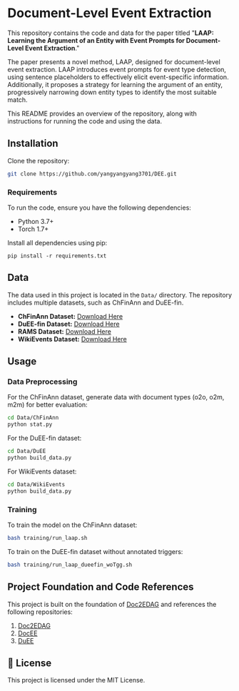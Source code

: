 # Document-Level Event Extraction

This repository contains the code and data for the paper titled "**LAAP: Learning the Argument of an Entity with Event Prompts for Document-Level Event Extraction**."

The paper presents a novel method, LAAP, designed for document-level event extraction. LAAP introduces event prompts for event type detection, using sentence placeholders to effectively elicit event-specific information. Additionally, it proposes a strategy for learning the argument of an entity, progressively narrowing down entity types to identify the most suitable match.

This README provides an overview of the repository, along with instructions for running the code and using the data.

## Installation

Clone the repository:

```bash
git clone https://github.com/yangyangyang3701/DEE.git
```

### Requirements

To run the code, ensure you have the following dependencies:

- Python 3.7+
- Torch 1.7+

Install all dependencies using pip:

```shell
pip install -r requirements.txt
```

## Data

The data used in this project is located in the `Data/` directory. The repository includes multiple datasets, such as ChFinAnn and DuEE-fin.

- **ChFinAnn Dataset:** [Download Here](https://github.com/dolphin-zs/Doc2EDAG)
- **DuEE-fin Dataset:** [Download Here](https://aistudio.baidu.com/aistudio/competition/detail/65)
- **RAMS Dataset:** [Download Here](https://nlp.jhu.edu/rams/)
- **WikiEvents Dataset:** [Download Here](https://github.com/raspberryice/gen-arg)

## Usage

### Data Preprocessing

For the ChFinAnn dataset, generate data with document types (o2o, o2m, m2m) for better evaluation:

```bash
cd Data/ChFinAnn
python stat.py
```

For the DuEE-fin dataset:

```bash
cd Data/DuEE
python build_data.py
```

For WikiEvents  dataset:

```bash
cd Data/WikiEvents
python build_data.py
```

### Training

To train the model on the ChFinAnn dataset:

```bash
bash training/run_laap.sh
```

To train on the DuEE-fin dataset without annotated triggers:

```bash
bash training/run_laap_dueefin_woTgg.sh
```

## Project Foundation and Code References

This project is built on the foundation of [Doc2EDAG](https://github.com/shun-zheng/Doc2EDAG) and references the following repositories:

1. [Doc2EDAG](https://github.com/shun-zheng/Doc2EDAG)
2. [DocEE](https://github.com/Spico197/DocEE)
3. [DuEE](https://github.com/zhoujx4/DuEE)

## 🔑 License

This project is licensed under the MIT License.
